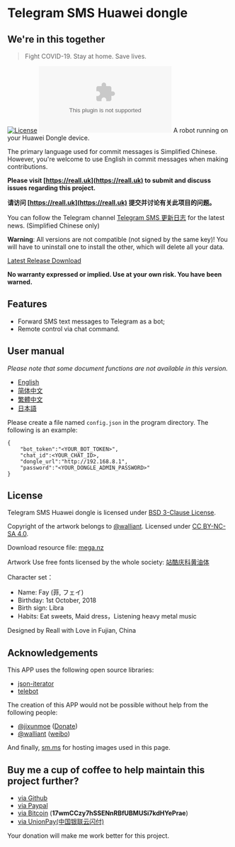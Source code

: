 # Telegram SMS Huawei dongle

## We're in this together

> Fight COVID-19. Stay at home. Save lives.

[![License](https://img.shields.io/badge/License-BSD%203--Clause-blue.svg?style=flat-square)](https://github.com/telegram-sms/telegram-sms-huawei-dongle/blob/master/LICENSE)
[![GitHub Releases](https://img.shields.io/github/downloads/telegram-sms/telegram-sms/latest/app-release.apk?style=flat-square)](https://github.com/telegram-sms/telegram-sms-huawei-dongle/releases/latest)
A robot running on your Huawei Dongle device.

The primary language used for commit messages is Simplified Chinese. However, you're welcome to use English in commit messages when making contributions.

**Please visit [https://reall.uk](https://reall.uk) to submit and discuss issues regarding this project.**

**请访问 [https://reall.uk](https://reall.uk) 提交并讨论有关此项目的问题。**

You can follow the Telegram channel [Telegram SMS 更新日志](https://t.me/tg_sms_changelog) for the latest news. (Simplified Chinese only)

**Warning**: All versions are not compatible (not signed by the same key)! You will have to uninstall one to install the other, which will delete all your data.

[Latest Release Download](https://github.com/telegram-sms/telegram-sms/releases/latest)

**No warranty expressed or implied. Use at your own risk. You have been warned.**

## Features

- Forward SMS text messages to Telegram as a bot;
- Remote control via chat command.

## User manual

*Please note that some document functions are not available in this version.*

- [English](https://get.telegram-sms.com/wiki/User_manual)
- [简体中文](https://get.telegram-sms.com/wiki/用户手册)
- [繁體中文](https://get.telegram-sms.com/wiki/用戶手冊)
- [日本語](https://get.telegram-sms.com/wiki/マニュアル)

Please create a file named `config.json` in the program directory. The following is an example:

```
{
	"bot_token":"<YOUR_BOT_TOKEN>",
	"chat_id":<YOUR_CHAT_ID>,
	"dongle_url":"http://192.168.8.1",
	"password":"<YOUR_DONGLE_ADMIN_PASSWORD>"
}
```

## License

Telegram SMS Huawei dongle is licensed under [BSD 3-Clause License](https://github.com/telegram-sms/telegram-sms-huawei-dongle/blob/master/LICENSE).

Copyright of the artwork belongs to [@walliant](https://www.pixiv.net/member.php?id=5600144). Licensed under [CC BY-NC-SA 4.0](https://creativecommons.org/licenses/by-nc-sa/4.0/).

Download resource file: [mega.nz](https://mega.nz/#F!TmwQSYjD!XN-uVfciajwy3okjIdpCAQ)

Artwork Use free fonts licensed by the whole society: [站酷庆科黄油体](https://www.zcool.com.cn/work/ZMTg5MDEyMDQ=.html)

Character set：

- Name: Fay (菲, フェイ)
- Birthday: 1st October, 2018
- Birth sign: Libra
- Habits: Eat sweets, Maid dress，Listening heavy metal music

Designed by Reall with Love in Fujian, China

## Acknowledgements

This APP uses the following open source libraries:

- [json-iterator](https://github.com/json-iterator/go)
- [telebot](https://github.com/tucnak/telebot)

The creation of this APP would not be possible without help from the following people:

- [@jixunmoe](https://github.com/jixunmoe) ([Donate](https://paypal.me/jixun))
- [@walliant](https://www.pixiv.net/member.php?id=5600144) ([weibo](https://www.weibo.com/p/1005053186671274))

And finally, [sm.ms](https://sm.ms) for hosting images used in this page.

## Buy me a cup of coffee to help maintain this project further?

- [via Github](https://get.telegram-sms.com/donate/github)
- [via Paypal](https://get.telegram-sms.com/donate/paypal)
- [via Bitcoin](bitcoin:17wmCCzy7hSSENnRBfUBMUSi7kdHYePrae) (**17wmCCzy7hSSENnRBfUBMUSi7kdHYePrae**)
- [via UnionPay(中国银联云闪付)](https://get.telegram-sms.com/donate/unionpay)

Your donation will make me work better for this project.
